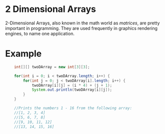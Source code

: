 # 2 Dimensional Arrays
2-Dimensional Arrays, also known in the math world as _matrices_, are pretty important in programming. They are used frequently in graphics rendering engines, to name one application.

# Example
```Java
    int[][] twoDArray = new int[3][3];

    for(int i = 0; i < twoDArray.length; i++) {
        for(int j = 0; j < twoDArray[i].length; i++) {
            twoDArray[i][j] = (i * 4) + (j + 1);    
            System.out.println(twoDArray[i][j]);
        }
    }

    //Prints the numbers 1 - 16 from the following array:
    //[1, 2, 3, 4]
    //[5, 6, 7, 8]
    //[9, 10, 11, 12]
    //[13, 14, 15, 16]
```